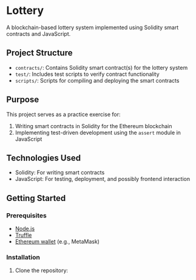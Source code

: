 # Lottery

A blockchain-based lottery system implemented using Solidity smart contracts and JavaScript.

## Project Structure

- `contracts/`: Contains Solidity smart contract(s) for the lottery system
- `test/`: Includes test scripts to verify contract functionality
- `scripts/`: Scripts for compiling and deploying the smart contracts

## Purpose

This project serves as a practice exercise for:

1. Writing smart contracts in Solidity for the Ethereum blockchain
2. Implementing test-driven development using the `assert` module in JavaScript

## Technologies Used

- Solidity: For writing smart contracts
- JavaScript: For testing, deployment, and possibly frontend interaction

## Getting Started

### Prerequisites

- [Node.js](https://nodejs.org/)
- [Truffle](https://www.trufflesuite.com/truffle)
- [Ethereum wallet](https://ethereum.org/en/wallets/) (e.g., MetaMask)

### Installation

1. Clone the repository:
